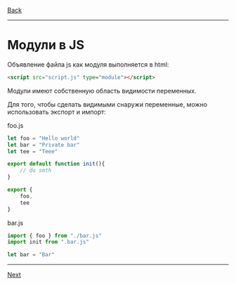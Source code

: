 [Back](../README.md)
***
# Модули в JS 
Объявление файла js как модуля выполняется в html:
```html
<script src="script.js" type="module"></script>
```
Модули имеют собственную область видимости переменных.

Для того, чтобы сделать видимыми снаружи переменные, можно использовать экспорт и импорт:

foo.js
```js
let foo = "Hello world"
let bar = "Private bar"
let tee = "Teee"

export default function init(){
    // do smth
}

export {
    foo,
    tee
}
```

bar.js
```js
import { foo } from "./bar.js"
import init from ".bar.js"

let bar = "Bar"
```



***
[Next]()